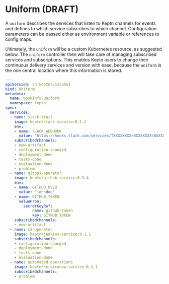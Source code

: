 # Uniform (DRAFT)

A `uniform` describes the services that listen to Keptn channels for events and defines to which service subscribes to which channel. Configuration parameters can be passed either as environment variable or references to config maps.

Ultimately, the `uniform` will be a custom Kubernetes resource, as suggested below. The `uniform` controller then will take care of managing subscribed services and subscriptions. This enables Keptn users to change their continuous delivery services and version with ease, because the `uniform` is the one central location where this information is stored.

```yaml
---
apiVersion: sh.keptn/v1alpha1
kind: Uniform
metadata:
  name: bookinfo-uniform
  namespace: keptn
spec:
  services:
  - name: slack-trail
    image: keptn/slack-service:0.1.2
    env:
    - name: SLACK_WEBHOOK
      value: "https://hooks.slack.com/services/TXXXXXXXX/BXXXXXXX/WXXXXXXXXXXXXXXXXX"
    subscribedchannels:
    - new-artifact
    - configuration-changed
    - deployment-done
    - tests-done
    - evaluation-done
    - problem
  - name: gitops-operator
    image: keptn/github-service:0.3.4
    env:
    - name: GITHUB_USER
      value: "johndoe"
    - name: GITHUB_TOKEN
      valueFrom:
        secretKeyRef:
            name: github-token
            key: GITHUB_TOKEN
    subscribedchannels:
    - new-artifact
  - name: cd-operator
    image: keptn/jenkins-service:0.1.1
    subscribedchannels:
    - configuration-changed
    - deployment-done
    - tests-done
    - evaluation-done
  - name: automated-operations
    image: keptn/servicenow-service:0.2.1
    subscribedchannels:
    - problem
```